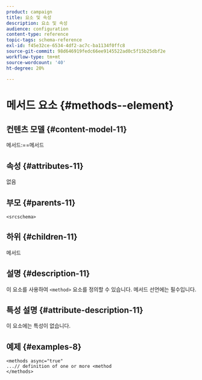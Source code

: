 ```yaml
---
product: campaign
title: 요소 및 속성
description: 요소 및 속성
audience: configuration
content-type: reference
topic-tags: schema-reference
exl-id: f45e32ce-6534-4df2-ac7c-ba1134f0ffc8
source-git-commit: 98d646919fedc66ee9145522ad0c5f15b25dbf2e
workflow-type: tm+mt
source-wordcount: '40'
ht-degree: 20%

---
```


# 메서드 요소 {#methods--element}

## 컨텐츠 모델 {#content-model-11}

메서드:==메서드

## 속성 {#attributes-11}

없음

## 부모 {#parents-11}

`<srcschema>`

## 하위 {#children-11}

메서드

## 설명 {#description-11}

이 요소를 사용하여 `<method>` 요소를 정의할 수 있습니다. 메서드 선언에는 필수입니다.

## 특성 설명 {#attribute-description-11}

이 요소에는 특성이 없습니다.

## 예제 {#examples-8}

```
<methods async="true"
...// definition of one or more <method
</methods>
```
